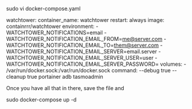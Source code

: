 sudo vi docker-compose.yaml

watchtower:
  container_name: watchtower
  restart: always
  image: containrrr/watchtower
  environment:
    - WATCHTOWER_NOTIFICATIONS=email
    - WATCHTOWER_NOTIFICATION_EMAIL_FROM=me@server.com
    - WATCHTOWER_NOTIFICATION_EMAIL_TO=them@server.com
    - WATCHTOWER_NOTIFICATION_EMAIL_SERVER=email.server
    - WATCHTOWER_NOTIFICATION_EMAIL_SERVER_USER=user
    - WATCHTOWER_NOTIFICATION_EMAIL_SERVER_PASSWORD=
  volumes:
    - /var/run/docker.sock:/var/run/docker.sock
  command: --debug true --cleanup true portainer adb tasmoadmin

Once you have all that in there, save the file and 

sudo docker-compose up -d
